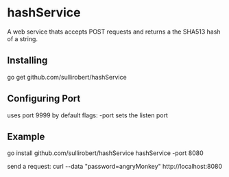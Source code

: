 # hashService
A web service thats accepts POST requests and returns a the SHA513 hash of a string.


## Installing
go get github.com/sullirobert/hashService


## Configuring Port
uses port 9999 by default
flags:
    -port sets the listen port


## Example
go install github.com/sullirobert/hashService
hashService -port 8080

send a request:
curl --data "password=angryMonkey" http://localhost:8080
